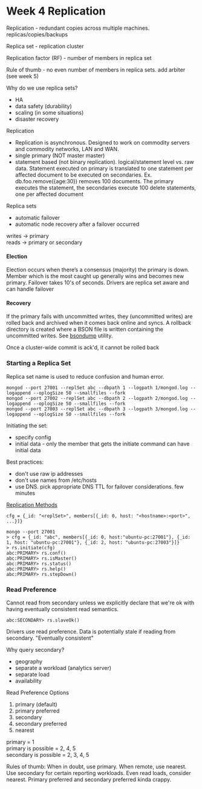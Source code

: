 # Week 4 Replication

Replication - redundant copies across multiple machines. replicas/copies/backups

Replica set - replication cluster

Replication factor (RF) - number of members in replica set

Rule of thumb - no even number of members in replica sets.  add arbiter (see week 5)

Why do we use replica sets?
- HA
- data safety (durability)
- scaling (in some situations)
- disaster recovery

Replication
- Replication is asynchronous.  Designed to work on commodity servers and commodity networks, LAN and WAN.
- single primary (NOT master master)
- statement based (not binary replication).  logical/statement level vs. raw data.  Statement executed on primary is translated to one statement per affected document to be executed on secondaries.  Ex. db.foo.remove({age:30}) removes 100 documents.  The primary executes the statement, the secondaries execute 100 delete statements, one per affected document

Replica sets
- automatic failover
- automatic node recovery after a failover occurred

writes -> primary  
reads -> primary or secondary

#### Election
Election occurs when there’s a consensus (majority) the primary is down.  Member which is the most caught up generally wins and becomes new primary.  Failover takes 10's of seconds.  Drivers are replica set aware and can handle failover

#### Recovery

If the primary fails with uncommitted writes, they (uncommitted writes) are rolled back and archived when it comes back online and syncs.  A rollback directory is created where a BSON file is written containing the uncommitted writes.  See [bsondump](https://docs.mongodb.org/manual/reference/program/bsondump/) utility.

Once a cluster-wide commit is ack'd, it cannot be rolled back


### Starting a Replica Set

Replica set name is used to reduce confusion and human error.

    mongod --port 27001 --replSet abc --dbpath 1 --logpath 1/mongod.log --logappend --oplogSize 50 --smallfiles --fork
    mongod --port 27002 --replSet abc --dbpath 2 --logpath 2/mongod.log --logappend --oplogSize 50 --smallfiles --fork
    mongod --port 27003 --replSet abc --dbpath 3 --logpath 3/mongod.log --logappend --oplogSize 50 --smallfiles --fork

Initiating the set:
- specify config
- initial data - only the member that gets the initiate command can have initial data

Best practices:
- don't use raw ip addresses
- don't use names from /etc/hosts
- use DNS.  pick appropriate DNS TTL for failover considerations.  few minutes

[Replication Methods](https://docs.mongodb.org/manual/reference/method/js-replication/)

````cfg = {_id: "<replSet>", members[{_id: 0, host: "<hostname>:<port>", ...}]}````

    mongo --port 27001
    > cfg = {_id: "abc", members[{_id: 0, host:"ubuntu-pc:27001"}, {_id: 1, host: "ubuntu-pc:27001"}, {_id: 2, host: "ubuntu-pc:27003"}]}
    > rs.initiate(cfg)
    abc:PRIMARY> rs.conf()
    abc:PRIMARY> rs.isMaster()
    abc:PRIMARY> rs.status()
    abc:PRIMARY> rs.help()
    abc:PRIMARY> rs.stepDown()

### Read Preference

Cannot read from secondary unless we explicitly declare that we're ok with having eventually consistent read semantics.

    abc:SECONDARY> rs.slaveOk()

Drivers use read preference.  Data is potentially stale if reading from secondary.  "Eventually consistent"

Why query secondary?
- geography
- separate a workload (analytics server)
- separate load
- availability

Read Preference Options
1. primary (default)
2. primary preferred
3. secondary
4. secondary preferred
5. nearest

primary = 1  
primary is possible = 2, 4, 5  
secondary is possible = 2, 3, 4, 5

Rules of thumb:  When in doubt, use primary.  When remote, use nearest.  Use secondary for certain reporting workloads.  Even read loads, consider nearest.  Primary preferred and secondary preferred kinda crappy.